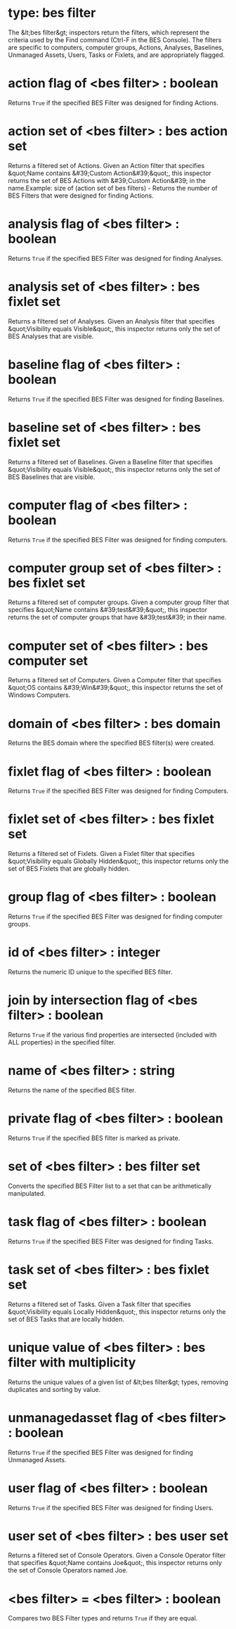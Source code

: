 # type: bes filter

The &amp;lt;bes filter&amp;gt; inspectors return the filters, which represent the criteria used by the Find command (Ctrl-F in the BES Console). The filters are specific to computers, computer groups, Actions, Analyses, Baselines, Unmanaged Assets, Users, Tasks or Fixlets, and are appropriately flagged.

# action flag of &lt;bes filter&gt; : boolean

Returns `True` if the specified BES Filter was designed for finding Actions.

# action set of &lt;bes filter&gt; : bes action set

Returns a filtered set of Actions. Given an Action filter that specifies &amp;quot;Name contains &amp;#39;Custom Action&amp;#39;&amp;quot;, this inspector returns the set of BES Actions with &amp;#39;Custom Action&amp;#39; in the name.Example: size of (action set of bes filters) - Returns the number of BES Filters that were designed for finding Actions.

# analysis flag of &lt;bes filter&gt; : boolean

Returns `True` if the specified BES Filter was designed for finding Analyses.

# analysis set of &lt;bes filter&gt; : bes fixlet set

Returns a filtered set of Analyses. Given an Analysis filter that specifies &amp;quot;Visibility equals Visible&amp;quot;, this inspector returns only the set of BES Analyses that are visible.

# baseline flag of &lt;bes filter&gt; : boolean

Returns `True` if the specified BES Filter was designed for finding Baselines.

# baseline set of &lt;bes filter&gt; : bes fixlet set

Returns a filtered set of Baselines. Given a Baseline filter that specifies &amp;quot;Visibility equals Visible&amp;quot;, this inspector returns only the set of BES Baselines that are visible.

# computer flag of &lt;bes filter&gt; : boolean

Returns `True` if the specified BES Filter was designed for finding computers.

# computer group set of &lt;bes filter&gt; : bes fixlet set

Returns a filtered set of computer groups. Given a computer group filter that specifies &amp;quot;Name contains &amp;#39;test&amp;#39;&amp;quot;, this inspector returns the set of computer groups that have &amp;#39;test&amp;#39; in their name.

# computer set of &lt;bes filter&gt; : bes computer set

Returns a filtered set of Computers. Given a Computer filter that specifies &amp;quot;OS contains &amp;#39;Win&amp;#39;&amp;quot;, this inspector returns the set of Windows Computers.

# domain of &lt;bes filter&gt; : bes domain

Returns the BES domain where the specified BES filter(s) were created.

# fixlet flag of &lt;bes filter&gt; : boolean

Returns `True` if the specified BES Filter was designed for finding Computers.

# fixlet set of &lt;bes filter&gt; : bes fixlet set

Returns a filtered set of Fixlets. Given a Fixlet filter that specifies &amp;quot;Visibility equals Globally Hidden&amp;quot;, this inspector returns only the set of BES Fixlets that are globally hidden.

# group flag of &lt;bes filter&gt; : boolean

Returns `True` if the specified BES Filter was designed for finding computer groups.

# id of &lt;bes filter&gt; : integer

Returns the numeric ID unique to the specified BES filter.

# join by intersection flag of &lt;bes filter&gt; : boolean

Returns `True` if the various find properties are intersected (included with ALL properties) in the specified filter.

# name of &lt;bes filter&gt; : string

Returns the name of the specified BES filter.

# private flag of &lt;bes filter&gt; : boolean

Returns `True` if the specified BES filter is marked as private.

# set of &lt;bes filter&gt; : bes filter set

Converts the specified BES Filter list to a set that can be arithmetically manipulated.

# task flag of &lt;bes filter&gt; : boolean

Returns `True` if the specified BES Filter was designed for finding Tasks.

# task set of &lt;bes filter&gt; : bes fixlet set

Returns a filtered set of Tasks. Given a Task filter that specifies &amp;quot;Visibility equals Locally Hidden&amp;quot;, this inspector returns only the set of BES Tasks that are locally hidden.

# unique value of &lt;bes filter&gt; : bes filter with multiplicity

Returns the unique values of a given list of &amp;lt;bes filter&amp;gt; types, removing duplicates and sorting by value.

# unmanagedasset flag of &lt;bes filter&gt; : boolean

Returns `True` if the specified BES Filter was designed for finding Unmanaged Assets.

# user flag of &lt;bes filter&gt; : boolean

Returns `True` if the specified BES Filter was designed for finding Users.

# user set of &lt;bes filter&gt; : bes user set

Returns a filtered set of Console Operators. Given a Console Operator filter that specifies &amp;quot;Name contains Joe&amp;quot;, this inspector returns only the set of Console Operators named Joe.

# &lt;bes filter&gt; = &lt;bes filter&gt; : boolean

Compares two BES Filter types and returns `True` if they are equal.
